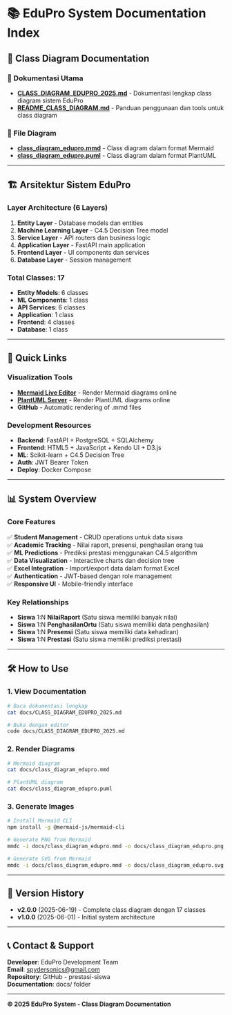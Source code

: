 # 📚 EduPro System Documentation Index

## 🎯 **Class Diagram Documentation**

### **📖 Dokumentasi Utama**
- **[CLASS_DIAGRAM_EDUPRO_2025.md](CLASS_DIAGRAM_EDUPRO_2025.md)** - Dokumentasi lengkap class diagram sistem EduPro
- **[README_CLASS_DIAGRAM.md](README_CLASS_DIAGRAM.md)** - Panduan penggunaan dan tools untuk class diagram

### **🎨 File Diagram**
- **[class_diagram_edupro.mmd](class_diagram_edupro.mmd)** - Class diagram dalam format Mermaid
- **[class_diagram_edupro.puml](class_diagram_edupro.puml)** - Class diagram dalam format PlantUML

---

## 🏗️ **Arsitektur Sistem EduPro**

### **Layer Architecture (6 Layers)**
1. **Entity Layer** - Database models dan entities
2. **Machine Learning Layer** - C4.5 Decision Tree model
3. **Service Layer** - API routers dan business logic
4. **Application Layer** - FastAPI main application
5. **Frontend Layer** - UI components dan services
6. **Database Layer** - Session management

### **Total Classes: 17**
- **Entity Models**: 6 classes
- **ML Components**: 1 class
- **API Services**: 6 classes
- **Application**: 1 class
- **Frontend**: 4 classes
- **Database**: 1 class

---

## 🔗 **Quick Links**

### **Visualization Tools**
- **[Mermaid Live Editor](https://mermaid.live/)** - Render Mermaid diagrams online
- **[PlantUML Server](http://www.plantuml.com/plantuml/uml/)** - Render PlantUML diagrams online
- **GitHub** - Automatic rendering of .mmd files

### **Development Resources**
- **Backend**: FastAPI + PostgreSQL + SQLAlchemy
- **Frontend**: HTML5 + JavaScript + Kendo UI + D3.js
- **ML**: Scikit-learn + C4.5 Decision Tree
- **Auth**: JWT Bearer Token
- **Deploy**: Docker Compose

---

## 📊 **System Overview**

### **Core Features**
✅ **Student Management** - CRUD operations untuk data siswa  
✅ **Academic Tracking** - Nilai raport, presensi, penghasilan orang tua  
✅ **ML Predictions** - Prediksi prestasi menggunakan C4.5 algorithm  
✅ **Data Visualization** - Interactive charts dan decision tree  
✅ **Excel Integration** - Import/export data dalam format Excel  
✅ **Authentication** - JWT-based dengan role management  
✅ **Responsive UI** - Mobile-friendly interface  

### **Key Relationships**
- **Siswa** 1:N **NilaiRaport** (Satu siswa memiliki banyak nilai)
- **Siswa** 1:N **PenghasilanOrtu** (Satu siswa memiliki data penghasilan)
- **Siswa** 1:N **Presensi** (Satu siswa memiliki data kehadiran)
- **Siswa** 1:N **Prestasi** (Satu siswa memiliki prediksi prestasi)

---

## 🛠️ **How to Use**

### **1. View Documentation**
```bash
# Baca dokumentasi lengkap
cat docs/CLASS_DIAGRAM_EDUPRO_2025.md

# Buka dengan editor
code docs/CLASS_DIAGRAM_EDUPRO_2025.md
```

### **2. Render Diagrams**
```bash
# Mermaid diagram
cat docs/class_diagram_edupro.mmd

# PlantUML diagram  
cat docs/class_diagram_edupro.puml
```

### **3. Generate Images**
```bash
# Install Mermaid CLI
npm install -g @mermaid-js/mermaid-cli

# Generate PNG from Mermaid
mmdc -i docs/class_diagram_edupro.mmd -o docs/class_diagram_edupro.png

# Generate SVG from Mermaid
mmdc -i docs/class_diagram_edupro.mmd -o docs/class_diagram_edupro.svg
```

---

## 📅 **Version History**

- **v2.0.0** (2025-06-19) - Complete class diagram dengan 17 classes
- **v1.0.0** (2025-06-01) - Initial system architecture

---

## 📞 **Contact & Support**

**Developer**: EduPro Development Team  
**Email**: spydersonics@gmail.com  
**Repository**: GitHub - prestasi-siswa  
**Documentation**: docs/ folder  

---

**© 2025 EduPro System - Class Diagram Documentation**
